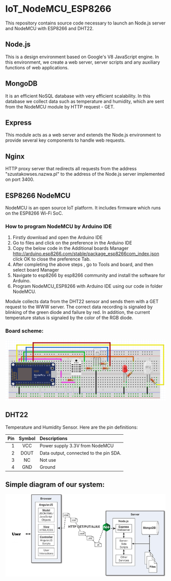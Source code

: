 # IoT_NodeMCU_ESP8266
This repository contains source code necessary to launch an Node.js server and NodeMCU with ESP8266 and DHT22. 

## Node.js 
This is a design environment based on Google's V8 JavaScript engine. In this environment, we create a web server, server scripts and any auxiliary functions of web applications.

## MongoDB
It is an efficient NoSQL database with very efficient scalability. In this database we collect data such as temperature and humidity, which are sent from the NodeMCU module by HTTP request - GET.

## Express
This module acts as a web server and extends the Node.js environment to provide several key components to handle web requests.

## Nginx
HTTP proxy server that redirects all requests from the address "szustakowses.nazwa.pl" to the address of the Node.js server implemented on port 3400.

## ESP8266 NodeMCU
NodeMCU is an open source IoT platform. It includes firmware which runs on the ESP8266 Wi-Fi SoC. 

### How to program NodeMCU by Arduino IDE
1. Firstly download and open the Arduino IDE
2. Go to files and click on the preference in the Arduino IDE
3. Copy the below code in the Additional boards Manager
http://arduino.esp8266.com/stable/package_esp8266com_index.json
click OK to close the preference Tab.
4. After completing the above steps , go to Tools and board, and then select board Manager
5. Navigate to esp8266 by esp8266 community and install the software for Arduino.
6. Program NodeMCU_ESP8266 with Arduino IDE using our code in folder NodeMCU.

Module collects data from the DHT22 sensor and sends them with a GET request to the WWW server. The correct data recording is signaled by blinking of the green diode and failure by red. In addition, the current temperature status is signaled by the color of the RGB diode.

### Board scheme:
![Alt text](Images/Board_scheme.png?raw=true "Board_scheme")

## DHT22
Temperature and Humidity Sensor. Here are the pin definitions:

| Pin  | Symbol | Descriptions |
| ---: |     :---:      |          :--- |
| 1    | VCC            | Power supply 3.3V from NodeMCU   |
| 2    | DOUT       | Data output, connected to the pin SDA.     |
| 3    | NC       | Not use     |
| 4    | GND      |Ground     |

## Simple diagram of our system:

![Alt text](Images/scheme.png?raw=true "Scheme")

